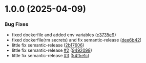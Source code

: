# 1.0.0 (2025-04-09)


### Bug Fixes

* fixed dockerfile and added env variables ([c3735e9](https://github.com/turis-org/PLACES/commit/c3735e9055c252aa8979e5c3392b52df0ec74990))
* fixed dockerfile(rm secrets) and fix semantic-release ([dee6b42](https://github.com/turis-org/PLACES/commit/dee6b42bdaeed2794dbaaa19133b24ab05edea9e))
* little fix semantic-release ([2b17606](https://github.com/turis-org/PLACES/commit/2b1760645b547e587269a7667572d9331847cbe9))
* little fix semantic-release [#2](https://github.com/turis-org/PLACES/issues/2) ([9492098](https://github.com/turis-org/PLACES/commit/949209898d4da86d970772f6f19add4986ec8f40))
* little fix semantic-release [#3](https://github.com/turis-org/PLACES/issues/3) ([54f5e1c](https://github.com/turis-org/PLACES/commit/54f5e1c46dbd36659628257f99af706698a3cfbd))
